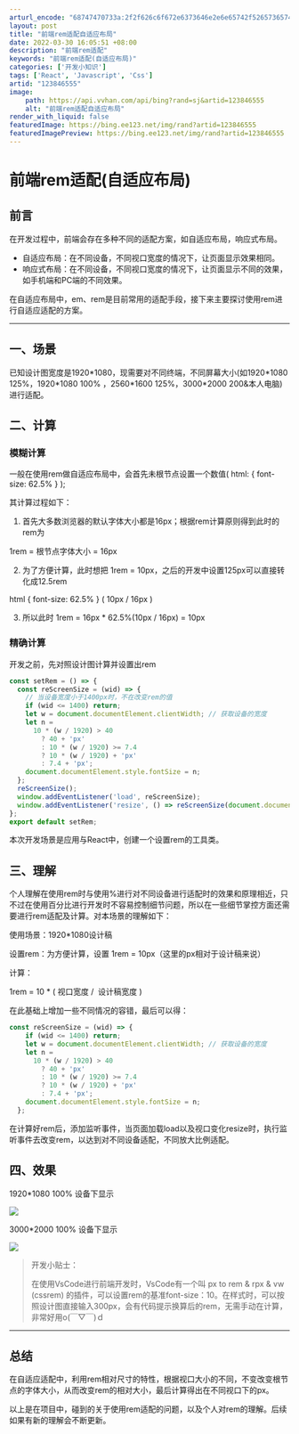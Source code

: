 ```yaml
---
arturl_encode: "68747470733a:2f2f626c6f672e6373646e2e6e65742f52657365745f58632f:61727469636c652f64657461696c732f313233383436353535"
layout: post
title: "前端rem适配自适应布局"
date: 2022-03-30 16:05:51 +08:00
description: "前端rem适配"
keywords: "前端rem适配(自适应布局)"
categories: ['开发小知识']
tags: ['React', 'Javascript', 'Css']
artid: "123846555"
image:
    path: https://api.vvhan.com/api/bing?rand=sj&artid=123846555
    alt: "前端rem适配自适应布局"
render_with_liquid: false
featuredImage: https://bing.ee123.net/img/rand?artid=123846555
featuredImagePreview: https://bing.ee123.net/img/rand?artid=123846555
---
```


# 前端rem适配(自适应布局)

## **前言**

在开发过程中，前端会存在多种不同的适配方案，如自适应布局，响应式布局。

* 自适应布局：在不同设备，不同视口宽度的情况下，让页面显示效果相同。
* 响应式布局：在不同设备，不同视口宽度的情况下，让页面显示不同的效果，如手机端和PC端的不同效果。

在自适应布局中，em、rem是目前常用的适配手段，接下来主要探讨使用rem进行自适应适配的方案。

---

## **一、场景**

已知设计图宽度是1920\*1080，现需要对不同终端，不同屏幕大小(如1920\*1080 125%，1920\*1080 100% ，2560\*1600 125%，3000\*2000 200&本人电脑)进行适配。

## 二、计算

### 模糊计算

一般在使用rem做自适应布局中，会首先未根节点设置一个数值( html: { font-size: 62.5% } );

其计算过程如下：

1. 首先大多数浏览器的默认字体大小都是16px；根据rem计算原则得到此时的rem为

1rem = 根节点字体大小 = 16px

2. 为了方便计算，此时想把 1rem = 10px，之后的开发中设置125px可以直接转化成12.5rem

html { font-size: 62.5% } ( 10px / 16px )

3. 所以此时 1rem = 16px \* 62.5%(10px / 16px) = 10px

### 精确计算

开发之前，先对照设计图计算并设置出rem

```javascript
const setRem = () => {
  const reScreenSize = (wid) => {
    // 当设备宽度小于1400px时，不在改变rem的值
    if (wid <= 1400) return;
    let w = document.documentElement.clientWidth; // 获取设备的宽度
    let n =
      10 * (w / 1920) > 40
        ? 40 + 'px'
        : 10 * (w / 1920) >= 7.4
        ? 10 * (w / 1920) + 'px'
        : 7.4 + 'px';
    document.documentElement.style.fontSize = n;
  };
  reScreenSize();
  window.addEventListener('load', reScreenSize);
  window.addEventListener('resize', () => reScreenSize(document.documentElement.clientWidth));
};
export default setRem;

```

本次开发场景是应用与React中，创建一个设置rem的工具类。

## 三、理解

个人理解在使用rem时与使用%进行对不同设备进行适配时的效果和原理相近，只不过在使用百分比进行开发时不容易控制细节问题，所以在一些细节掌控方面还需要进行rem适配及计算。对本场景的理解如下：

使用场景：1920\*1080设计稿

设置rem：为方便计算，设置 1rem = 10px（这里的px相对于设计稿来说）

计算：

1rem = 10 \* ( 视口宽度 /  设计稿宽度 )

在此基础上增加一些不同情况的容错，最后可以得：

```javascript
const reScreenSize = (wid) => {
    if (wid <= 1400) return;
    let w = document.documentElement.clientWidth; // 获取设备的宽度
    let n =
      10 * (w / 1920) > 40
        ? 40 + 'px'
        : 10 * (w / 1920) >= 7.4
        ? 10 * (w / 1920) + 'px'
        : 7.4 + 'px';
    document.documentElement.style.fontSize = n;
  };
```

在计算好rem后，添加监听事件，当页面加载load以及视口变化resize时，执行监听事件去改变rem，以达到对不同设备适配，不同放大比例适配。

## 四、效果

1920\*1080 100% 设备下显示

![](https://i-blog.csdnimg.cn/blog_migrate/a188a965d7872305ab9cf332ca9a7264.png)

3000\*2000 100% 设备下显示

![](https://i-blog.csdnimg.cn/blog_migrate/61a5b70c9e001b26037344622e92810d.png)

> 开发小贴士：
>
> 在使用VsCode进行前端开发时，VsCode有一个叫
> px to rem & rpx & vw (cssrem)
> 的插件，可以设置rem的基准font-size：10。在样式时，可以按照设计图直接输入300px，会有代码提示换算后的rem，无需手动在计算，非常好用o(￣▽￣)ｄ

---

## 总结

在自适应适配中，利用rem相对尺寸的特性，根据视口大小的不同，不变改变根节点的字体大小，从而改变rem的相对大小，最后计算得出在不同视口下的px。

以上是在项目中，碰到的关于使用rem适配的问题，以及个人对rem的理解。后续如果有新的理解会不断更新。